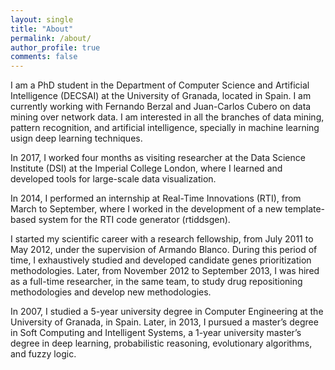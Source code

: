 ```yaml
---
layout: single
title: "About"
permalink: /about/
author_profile: true
comments: false
---
```


I am a PhD student in the Department of Computer Science and Artificial Intelligence (DECSAI) at the University of Granada, located in Spain. I am currently working with Fernando Berzal and Juan-Carlos Cubero on data mining over network data. I am interested in all the branches of data mining, pattern recognition, and artificial intelligence, specially in machine learning usign deep learning techniques.

In 2017, I worked four months as visiting researcher at the Data Science Institute (DSI) at the Imperial College London, where I learned and developed tools for large-scale data visualization.

In 2014, I performed an internship at Real-Time Innovations (RTI), from March to September, where I worked in the development of a new template-based system for
the RTI code generator (rtiddsgen).

I started my scientific career with a research fellowship, from July 2011 to May 2012, under the supervision of Armando Blanco. During this period of time, I exhaustively studied and developed candidate genes prioritization methodologies. Later, from November 2012 to September 2013, I was hired as a full-time researcher, in the same team, to study drug repositioning methodologies and develop new methodologies.

In 2007, I studied a 5-year university degree in Computer Engineering at the University of Granada, in Spain. Later, in 2013, I pursued a master’s degree in Soft Computing and Intelligent Systems, a 1-year university master’s degree in deep learning, probabilistic reasoning, evolutionary algorithms, and fuzzy logic.